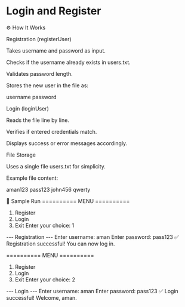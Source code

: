 # Login and Register
⚙️ How It Works

Registration (registerUser)

Takes username and password as input.

Checks if the username already exists in users.txt.

Validates password length.

Stores the new user in the file as:

username password


Login (loginUser)

Reads the file line by line.

Verifies if entered credentials match.

Displays success or error messages accordingly.

File Storage

Uses a single file users.txt for simplicity.

Example file content:

aman123 pass123
john456 qwerty

🧠 Sample Run
========== MENU ==========
1. Register
2. Login
3. Exit
Enter your choice: 1

--- Registration ---
Enter username: aman
Enter password: pass123
✅ Registration successful! You can now log in.

========== MENU ==========
1. Register
2. Login
3. Exit
Enter your choice: 2

--- Login ---
Enter username: aman
Enter password: pass123
✅ Login successful! Welcome, aman.

